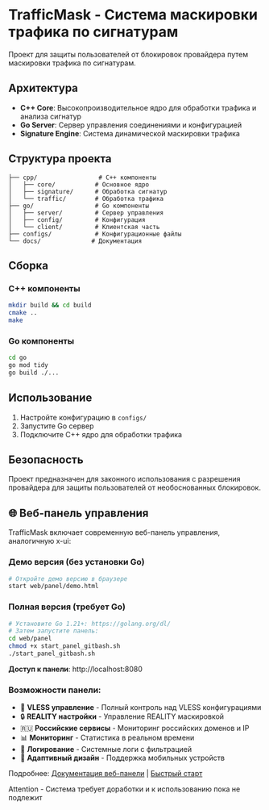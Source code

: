 # TrafficMask - Система маскировки трафика по сигнатурам

Проект для защиты пользователей от блокировок провайдера путем маскировки трафика по сигнатурам.

## Архитектура

- **C++ Core**: Высокопроизводительное ядро для обработки трафика и анализа сигнатур
- **Go Server**: Сервер управления соединениями и конфигурацией
- **Signature Engine**: Система динамической маскировки трафика

## Структура проекта

```
├── cpp/                 # C++ компоненты
│   ├── core/           # Основное ядро
│   ├── signature/      # Обработка сигнатур
│   └── traffic/        # Обработка трафика
├── go/                 # Go компоненты
│   ├── server/         # Сервер управления
│   ├── config/         # Конфигурация
│   └── client/         # Клиентская часть
├── configs/            # Конфигурационные файлы
└── docs/              # Документация
```

## Сборка

### C++ компоненты
```bash
mkdir build && cd build
cmake ..
make
```

### Go компоненты
```bash
cd go
go mod tidy
go build ./...
```

## Использование

1. Настройте конфигурацию в `configs/`
2. Запустите Go сервер
3. Подключите C++ ядро для обработки трафика

## Безопасность

Проект предназначен для законного использования с разрешения провайдера для защиты пользователей от необоснованных блокировок.

## 🌐 Веб-панель управления

TrafficMask включает современную веб-панель управления, аналогичную x-ui:

### Демо версия (без установки Go)
```bash
# Откройте демо версию в браузере
start web/panel/demo.html
```

### Полная версия (требует Go)
```bash
# Установите Go 1.21+: https://golang.org/dl/
# Затем запустите панель:
cd web/panel
chmod +x start_panel_gitbash.sh
./start_panel_gitbash.sh
```

**Доступ к панели**: http://localhost:8080

### Возможности панели:
- 🚀 **VLESS управление** - Полный контроль над VLESS конфигурациями
- 🔒 **REALITY настройки** - Управление REALITY маскировкой  
- 🇷🇺 **Российские сервисы** - Мониторинг российских доменов и IP
- 📊 **Мониторинг** - Статистика в реальном времени
- 📝 **Логирование** - Системные логи с фильтрацией
- 📱 **Адаптивный дизайн** - Поддержка мобильных устройств

Подробнее: [Документация веб-панели](docs/WEB_PANEL.md) | [Быстрый старт](web/panel/QUICK_START.md)

Attention - Система требует доработки и к использованию пока не подлежит
